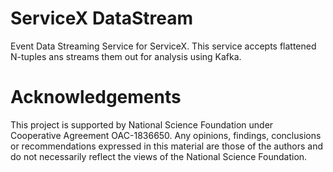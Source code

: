 # ServiceX DataStream
Event Data Streaming Service for ServiceX. This service accepts flattened
N-tuples ans streams them out for analysis using Kafka.

# Acknowledgements

This project is supported by National Science Foundation under Cooperative 
Agreement OAC-1836650. Any opinions, findings, conclusions or recommendations
expressed in this material are those of the authors and do not necessarily 
reflect the views of the National Science Foundation.

